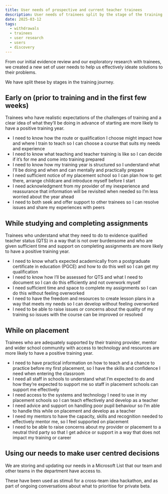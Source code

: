 ```yaml
---
title: User needs of prospective and current teacher trainees
description: User needs of trainees split by the stage of the training journey
date: 2025-03-12
tags:
  - withdrawals
  - trainees
  - user research
  - users
  - discovery
---
```


From our initial evidence review and our exploratory research with trainees, we created a new set of user needs to help us effectively ideate solutions to their problems.

We have split these by stages in the training journey.

## Early on (prior to training and in the first few weeks)

Trainees who have realistic expectations of the challenges of training and a clear idea of what they’ll be doing in advance of starting are more likely to have a positive training year.

- I need to know how the route or qualification I choose might impact how and where I train to teach so I can choose a course that suits my needs and experience
- I need to know what teaching and teacher training is like so I can decide if it’s for me and come into training prepared
- I need to know how my training year is structured so I understand what I’ll be doing and when and can mentally and practically prepare
- I need sufficient notice of my placement school so I can plan how to get there, arrange childcare and introduce myself before I start
- I need acknowledgment from my provider of my inexperience and reassurance that information will be revisited when needed so I’m less worried about the year ahead
- I need to both seek and offer support to other trainees so I can resolve issues and share my experiences with peers

## While studying and completing assignments

Trainees who understand what they need to do to evidence qualified teacher status (QTS) in a way that is not over burdensome and who are given sufficient time and support on completing assignments are more likely to have a positive training year.

- I need to know what’s expected academically from a postgraduate certificate in education (PGCE) and how to do this well so I can get my qualification
- I need to know how I’ll be assessed for QTS and what I need to document so I can do this efficiently and not overwork myself
- I need sufficient time and space to complete my assignments so I can do this without feeling overworked
- I need to have the freedom and resources to create lesson plans in a way that meets my needs so I can develop without feeling overworked
- I need to be able to raise issues or concerns about the quality of my training so issues with the course can be improved or resolved

## While on placement

Trainees who are adequately supported by their training provider, mentor and wider school community with access to technology and resources are more likely to have a positive training year.

- I need to have practical information on how to teach and a chance to practice before my first placement, so I have the skills and confidence I need when entering the classroom
- I need all staff in schools to understand what I’m expected to do and how they’re expected to support me so staff in placement schools can support me effectively
- I need access to the systems and technology I need to use in my placement schools so I can teach effectively and develop as a teacher
- I need advice and support on handling poor pupil behaviour so I’m able to handle this while on placement and develop as a teacher
- I need my mentors to have the capacity, skills and recognition needed to effectively mentor me, so I feel supported on placement
- I need to be able to raise concerns about my provider or placement to a neutral third party so that I get advice or support in a way that does not impact my training or career

## Using our needs to make user centred decisions

We are storing and updating our needs in a Microsoft List that our team and other teams in the department have access to.

These have been used as stimuli for a cross-team idea hackathon, and as part of ongoing conversations about what to prioritise for private beta.
